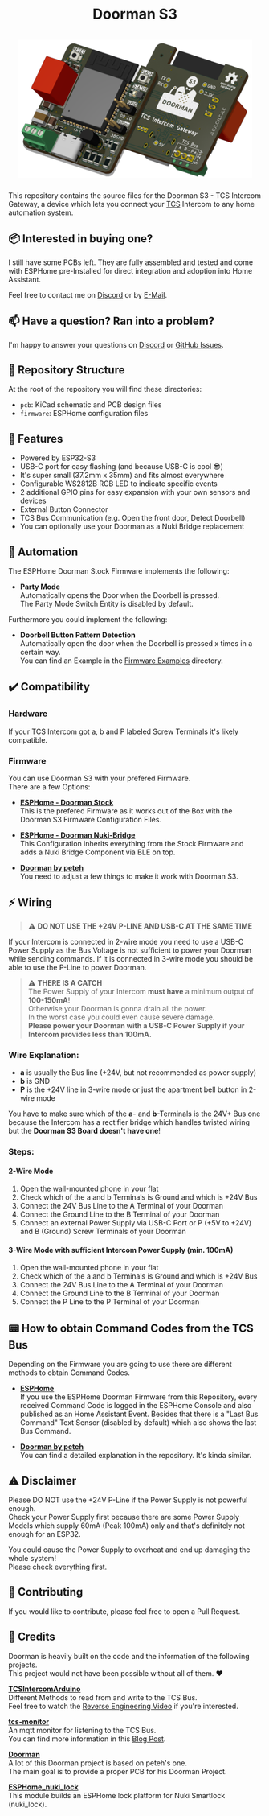 <h1 align="center">
    <br>
    Doorman S3
    <br>
    <br>
    <img src="docs/Doorman-S3-Title.png" alt="Doorman S3" height="275">
    <br>
</h1>

This repository contains the source files for the Doorman S3 - TCS Intercom Gateway, a device which lets you connect your [TCS](https://www.tcsag.de/) Intercom to any home automation system.

## 📦 Interested in buying one?

I still have some PCBs left. They are fully assembled and tested and come with ESPHome pre-Installed for direct integration and adoption into Home Assistant.

Feel free to contact me on [Discord](https://discord.gg/MMT4bxhQ68) or by [E-Mail](mailto:flo@azon.ai?subject=Doorman).

## 📫 Have a question? Ran into a problem?

I'm happy to answer your questions on [Discord](https://discord.gg/MMT4bxhQ68) or [GitHub Issues](https://github.com/AzonInc/Doorman/issues).

## 🚩 Repository Structure

At the root of the repository you will find these directories:

- `pcb`: KiCad schematic and PCB design files
- `firmware`: ESPHome configuration files

## 🤖 Features

- Powered by ESP32-S3
- USB-C port for easy flashing (and because USB-C is cool 😎)
- It's super small (37.2mm x 35mm) and fits almost everywhere
- Configurable WS2812B RGB LED to indicate specific events
- 2 additional GPIO pins for easy expansion with your own sensors and devices
- External Button Connector
- TCS Bus Communication (e.g. Open the front door, Detect Doorbell)
- You can optionally use your Doorman as a Nuki Bridge replacement

## 🚀 Automation

The ESPHome Doorman Stock Firmware implements the following:
- **Party Mode**\
Automatically opens the Door when the Doorbell is pressed.\
The Party Mode Switch Entity is disabled by default.

Furthermore you could implement the following:
- **Doorbell Button Pattern Detection**\
Automatically open the door when the Doorbell is pressed x times in a certain way.\
You can find an Example in the [Firmware Examples](https://github.com/AzonInc/Doorman/tree/master/firmware/examples) directory.

## ✔️ Compatibility

### Hardware
If your TCS Intercom got a, b and P labeled Screw Terminals it's likely compatible.

### Firmware
You can use Doorman S3 with your prefered Firmware.\
There are a few Options:
- **[ESPHome - Doorman Stock](https://github.com/AzonInc/doorman/tree/master/firmware)**\
This is the prefered Firmware as it works out of the Box with the Doorman S3 Firmware Configuration Files.

- **[ESPHome - Doorman Nuki-Bridge](https://github.com/AzonInc/doorman/tree/master/firmware)**\
This Configuration inherits everything from the Stock Firmware and adds a Nuki Bridge Component via BLE on top.

- **[Doorman by peteh](https://github.com/peteh/doorman)**\
You need to adjust a few things to make it work with Doorman S3.

## ⚡ Wiring
>⚠️ **DO NOT USE THE +24V P-LINE AND USB-C AT THE SAME TIME**

If your Intercom is connected in 2-wire mode you need to use a USB-C Power Supply as the Bus Voltage is not sufficient to power your Doorman while sending commands. If it is connected in 3-wire mode you should be able to use the P-Line to power Doorman.

>⚠️ **THERE IS A CATCH**\
> The Power Supply of your Intercom **must have** a minimum output of **100-150mA**!\
> Otherwise your Doorman is gonna drain all the power.\
> In the worst case you could even cause severe damage.\
> **Please power your Doorman with a USB-C Power Supply if your Intercom provides less than 100mA.**


### Wire Explanation:
- **a** is usually the Bus line (+24V, but not recommended as power supply)
- **b** is GND 
- **P** is the +24V line in 3-wire mode or just the apartment bell button in 2-wire mode

You have to make sure which of the **a**- and **b**-Terminals is the 24V+ Bus one because the Intercom has a rectifier bridge which handles twisted wiring but the **Doorman S3 Board doesn't have one**!


### Steps:
#### 2-Wire Mode
1. Open the wall-mounted phone in your flat
2. Check which of the a and b Terminals is Ground and which is +24V Bus
3. Connect the 24V Bus Line to the A Terminal of your Doorman
3. Connect the Ground Line to the B Terminal of your Doorman
4. Connect an external Power Supply via USB-C Port or P (+5V to +24V) and B (Ground) Screw Terminals of your Doorman

#### 3-Wire Mode with sufficient Intercom Power Supply (min. 100mA)
1. Open the wall-mounted phone in your flat
2. Check which of the a and b Terminals is Ground and which is +24V Bus
3. Connect the 24V Bus Line to the A Terminal of your Doorman
3. Connect the Ground Line to the B Terminal of your Doorman
4. Connect the P Line to the P Terminal of your Doorman 

## 📟 How to obtain Command Codes from the TCS Bus

Depending on the Firmware you are going to use there are different methods to obtain Command Codes.

- **[ESPHome](https://github.com/AzonInc/doorman/tree/master/firmware)**\
If you use the ESPHome Doorman Firmware from this Repository, every received Command Code is logged in the ESPHome Console and also published as an Home Assistant Event. Besides that there is a "Last Bus Command" Text Sensor (disabled by default) which also shows the last Bus Command.

- **[Doorman by peteh](https://github.com/peteh/doorman)**\
You can find a detailed explanation in the repository. It's kinda similar.

## ⚠️ Disclaimer

Please DO NOT use the +24V P-Line if the Power Supply is not powerful enough.\
Check your Power Supply first because there are some Power Supply Models which supply 60mA (Peak 100mA) only and that's definitely not enough for an ESP32.

You could cause the Power Supply to overheat and end up damaging the whole system!\
Please check everything first.

## 🙌 Contributing
If you would like to contribute, please feel free to open a Pull Request.

## 📜 Credits

Doorman is heavily built on the code and the information of the following projects.\
This project would not have been possible without all of them. ❤️

**[TCSIntercomArduino](https://github.com/atc1441/TCSintercomArduino)**\
Different Methods to read from and write to the TCS Bus.\
Feel free to watch the [Reverse Engineering Video](https://www.youtube.com/watch?v=xFLoauqj9yA&t=11s) if you're interested.

**[tcs-monitor](https://github.com/Syralist/tcs-monitor)**\
An mqtt monitor for listening to the TCS Bus.\
You can find more information in this [Blog Post](https://blog.syralist.de/posts/smarthome/klingel/).

**[Doorman](https://github.com/peteh/doorman)**\
A lot of this Doorman project is based on peteh's one.\
The main goal is to provide a proper PCB for his Doorman Project.

**[ESPHome_nuki_lock](https://github.com/uriyacovy/ESPHome_nuki_lock)**\
This module builds an ESPHome lock platform for Nuki Smartlock (nuki_lock).